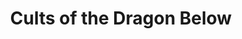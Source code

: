 ---
title: Cults of the Dragon Below 
permalink: cults_of_the_dragon_below.html
published: false
---